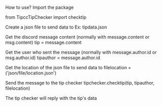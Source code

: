How to use?
Import the package

from TipccTipChecker import checktip

Create a json file to send data to
Ex: tipdata.json

Get the discord message content (normally with message.content or msg.content)
tip = message.content

Get the user who sent the message (normally with message.author.id or msg.author.id)
tipauthor = message.author.id

Get the location of the json file to send data to
filelocation = ('json/file/location.json')

Send the message to the tip checker
tipchecker.checktip(tip, tipauthor, filelocation)

The tip checker will reply with the tip's data